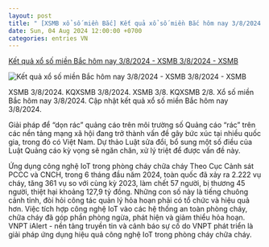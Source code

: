 ```yaml
---
layout: post
title: " [XSMB xổ số miền Bắc] Kết quả xổ số miền Bắc hôm nay 3/8/2024 - XSMB 3/8/2024 - XSMB"
date: Sun, 04 Aug 2024 12:00:00 +0700
categories: entries VN
---
```

[Kết quả xổ số miền Bắc hôm nay 3/8/2024 - XSMB 3/8/2024 - XSMB](https://phapluatxahoi.kinhtedothi.vn/ket-qua-xo-so-mien-bac-hom-nay-382024-xsmb-382024-xsmb-390108.html)

![Kết quả xổ số miền Bắc hôm nay 3/8/2024 - XSMB 3/8/2024 - XSMB](https://phapluatxahoi.kinhtedothi.vn/stores/news_dataimages/2024/082024/03/11/croped/f6d681daf2adf391a1c0f49a73bb1ae8.jpg?randTime=1722753346)

XSMB 3/8/2024. KQXSMB 3/8/2024. XSMB 3/8. KQXSMB 2/8. Xổ số miền Bắc hôm nay 3/8/2024. Cập nhật kết quả xổ số miền Bắc hôm nay 3/8/2024.

Giải pháp để “dọn rác” quảng cáo trên môi trường số Quảng cáo “rác” trên các nền tảng mạng xã hội đang trở thành vấn đề gây bức xúc tại nhiều quốc gia, trong đó có Việt Nam. Dự thảo Luật sửa đổi, bổ sung một số điều của Luật Quảng cáo kỳ vọng sẽ ngăn chăn, xử lý triệt để được vấn đề này.

Ứng dụng công nghệ IoT trong phòng cháy chữa cháy Theo Cục Cảnh sát PCCC và CNCH, trong 6 tháng đầu năm 2024, toàn quốc đã xảy ra 2.222 vụ cháy, tăng 361 vụ so với cùng kỳ 2023, làm chết 57 người, bị thương 45 người, thiệt hại khoảng 127,9 tỷ đồng. Những con số này là tiếng chuông cảnh tỉnh, đòi hỏi công tác quản lý hỏa hoạn phải có tổ chức và hiệu quả hơn. Việc tích hợp công nghệ IoT vào các hệ thống an toàn phòng cháy, chữa cháy đã góp phần phòng ngừa, phát hiện và giảm thiểu hỏa hoạn. VNPT iAlert - nền tảng truyền tin và cảnh báo sự cố do VNPT phát triển là giải pháp ứng dụng hiệu quả công nghệ IoT trong phòng cháy chữa cháy.

